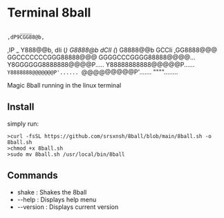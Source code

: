 # Terminal 8ball

        ____
    ,dP9CGG88@b,
  ,IP  _   Y888@@b,
 dIi  (_)   G8888@b
dCII  (_)   G8888@@b
GCCIi     ,GG8888@@@
GGCCCCCCCGGG88888@@@
GGGGCCCGGGG88888@@@@...
Y8GGGGGG8888888@@@@P.....
 Y88888888888@@@@@P......
 `Y8888888@@@@@@@P'......
    `@@@@@@@@@P'.......
        """"........
        
Magic 8ball running in the linux terminal

## Install

simply run:
```
>curl -fsSL https://github.com/srsxnsh/8ball/blob/main/8ball.sh -o 8ball.sh
>chmod +x 8ball.sh
>sudo mv 8ball.sh /usr/local/bin/8ball
```
## Commands

- shake     : Shakes the 8ball
- --help    : Displays help menu
- --version : Displays current version



